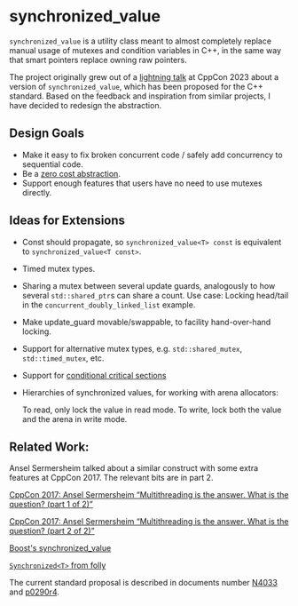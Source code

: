 # synchronized_value

`synchronized_value` is a utility class meant to almost completely replace manual usage of mutexes and condition variables in C++,
in the same way that smart pointers replace owning raw pointers.

The project originally grew out of a [lightning talk](https://www.youtube.com/watch?v=F0jaGcCUpOo) at CppCon 2023 about
a version of `synchronized_value`, which has been proposed for the C++ standard. Based on the feedback and inspiration from similar
projects, I have decided to redesign the abstraction.

## Design Goals

* Make it easy to fix broken concurrent code / safely add concurrency to sequential code.
* Be a [zero cost abstraction](https://stackoverflow.com/questions/69178380/what-does-zero-cost-abstraction-mean).
* Support enough features that users have no need to use mutexes directly.

## Ideas for Extensions

* Const should propagate, so `synchronized_value<T> const` is equivalent to `synchronized_value<T const>`.
* Timed mutex types.
* Sharing a mutex between several update guards, analogously to how several `std::shared_ptr`s can share a count.
  Use case: Locking head/tail in the `concurrent_doubly_linked_list` example. 
* Make update_guard movable/swappable, to facility hand-over-hand locking.
* Support for alternative mutex types, e.g. `std::shared_mutex`, `std::timed_mutex`, etc.
* Support for [conditional critical sections](https://abseil.io/docs/cpp/guides/synchronization#conditional-critical-sections)
* Hierarchies of synchronized values, for working with arena allocators:
  
  To read, only lock the value in read mode. To write, lock both the value and the arena in write mode.

## Related Work:

Ansel Sermersheim talked about a similar construct with some extra features at CppCon 2017. The relevant bits are in part 2.

[CppCon 2017: Ansel Sermersheim “Multithreading is the answer. What is the question? (part 1 of 2)”](https://www.youtube.com/watch?v=GNw3RXr-VJk)

[CppCon 2017: Ansel Sermersheim “Multithreading is the answer. What is the question? (part 2 of 2)”](https://www.youtube.com/watch?v=sDLQWivf1-I)

[Boost's synchronized_value](https://www.boost.org/doc/libs/1_83_0/doc/html/thread/sds.html#thread.sds.synchronized_valuesxxx)

[`Synchronized<T>` from folly](https://github.com/facebook/folly/blob/main/folly/docs/Synchronized.md)

The current standard proposal is described in documents number [N4033](https://www.open-std.org/jtc1/sc22/wg21/docs/papers/2014/n4033.html) and [p0290r4](https://www.open-std.org/jtc1/sc22/wg21/docs/papers/2023/p0290r4.html).
